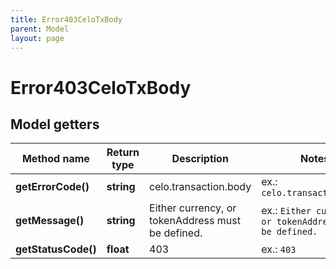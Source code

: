 ```yaml
---
title: Error403CeloTxBody
parent: Model
layout: page
---
```


# Error403CeloTxBody

## Model getters

Method name | Return type | Description | Notes
------------ | ------------- | ------------- | -------------
**getErrorCode()** | **string** | celo.transaction.body | ex.: `celo.transaction.body`
**getMessage()** | **string** | Either currency, or tokenAddress must be defined. | ex.: `Either currency, or tokenAddress must be defined.`
**getStatusCode()** | **float** | 403 | ex.: `403`

